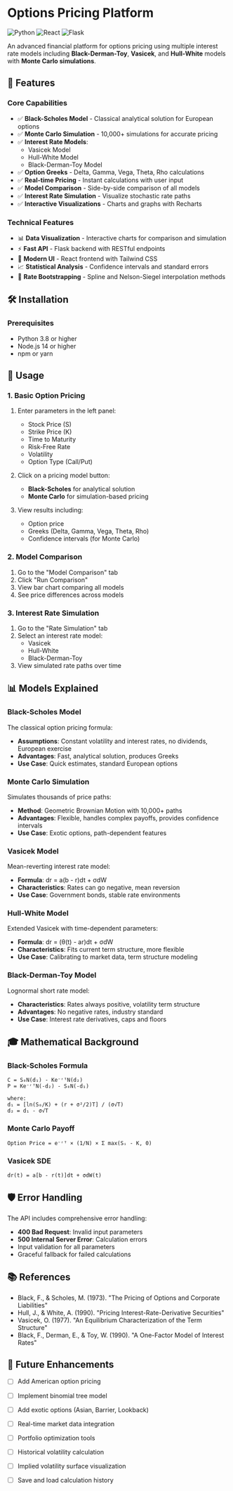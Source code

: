 # Options Pricing Platform

![Python](https://img.shields.io/badge/Python-3.8+-blue.svg)
![React](https://img.shields.io/badge/React-18.2-blue.svg)
![Flask](https://img.shields.io/badge/Flask-3.0-green.svg)

An advanced financial platform for options pricing using multiple interest rate models including **Black-Derman-Toy**, **Vasicek**, and **Hull-White** models with **Monte Carlo simulations**.

## 🎯 Features

### Core Capabilities
- ✅ **Black-Scholes Model** - Classical analytical solution for European options
- ✅ **Monte Carlo Simulation** - 10,000+ simulations for accurate pricing
- ✅ **Interest Rate Models**:
  - Vasicek Model
  - Hull-White Model  
  - Black-Derman-Toy Model
- ✅ **Option Greeks** - Delta, Gamma, Vega, Theta, Rho calculations
- ✅ **Real-time Pricing** - Instant calculations with user input
- ✅ **Model Comparison** - Side-by-side comparison of all models
- ✅ **Interest Rate Simulation** - Visualize stochastic rate paths
- ✅ **Interactive Visualizations** - Charts and graphs with Recharts

### Technical Features
- 📊 **Data Visualization** - Interactive charts for comparison and simulation
- ⚡ **Fast API** - Flask backend with RESTful endpoints
- 🎨 **Modern UI** - React frontend with Tailwind CSS
- 📈 **Statistical Analysis** - Confidence intervals and standard errors
- 🔬 **Rate Bootstrapping** - Spline and Nelson-Siegel interpolation methods

## 🛠️ Installation

### Prerequisites
- Python 3.8 or higher
- Node.js 14 or higher
- npm or yarn


## 🚀 Usage

### 1. Basic Option Pricing

1. Enter parameters in the left panel:
   - Stock Price (S)
   - Strike Price (K)
   - Time to Maturity
   - Risk-Free Rate
   - Volatility
   - Option Type (Call/Put)

2. Click on a pricing model button:
   - **Black-Scholes** for analytical solution
   - **Monte Carlo** for simulation-based pricing

3. View results including:
   - Option price
   - Greeks (Delta, Gamma, Vega, Theta, Rho)
   - Confidence intervals (for Monte Carlo)

### 2. Model Comparison

1. Go to the "Model Comparison" tab
2. Click "Run Comparison"
3. View bar chart comparing all models
4. See price differences across models

### 3. Interest Rate Simulation

1. Go to the "Rate Simulation" tab
2. Select an interest rate model:
   - Vasicek
   - Hull-White
   - Black-Derman-Toy
3. View simulated rate paths over time

## 📊 Models Explained

### Black-Scholes Model
The classical option pricing formula:
- **Assumptions**: Constant volatility and interest rates, no dividends, European exercise
- **Advantages**: Fast, analytical solution, produces Greeks
- **Use Case**: Quick estimates, standard European options

### Monte Carlo Simulation
Simulates thousands of price paths:
- **Method**: Geometric Brownian Motion with 10,000+ paths
- **Advantages**: Flexible, handles complex payoffs, provides confidence intervals
- **Use Case**: Exotic options, path-dependent features

### Vasicek Model
Mean-reverting interest rate model:
- **Formula**: dr = a(b - r)dt + σdW
- **Characteristics**: Rates can go negative, mean reversion
- **Use Case**: Government bonds, stable rate environments

### Hull-White Model
Extended Vasicek with time-dependent parameters:
- **Formula**: dr = (θ(t) - ar)dt + σdW  
- **Characteristics**: Fits current term structure, more flexible
- **Use Case**: Calibrating to market data, term structure modeling

### Black-Derman-Toy Model
Lognormal short rate model:
- **Characteristics**: Rates always positive, volatility term structure
- **Advantages**: No negative rates, industry standard
- **Use Case**: Interest rate derivatives, caps and floors


## 🎓 Mathematical Background

### Black-Scholes Formula
```
C = S₀N(d₁) - Ke⁻ʳᵀN(d₂)
P = Ke⁻ʳᵀN(-d₂) - S₀N(-d₁)

where:
d₁ = [ln(S₀/K) + (r + σ²/2)T] / (σ√T)
d₂ = d₁ - σ√T
```

### Monte Carlo Payoff
```
Option Price = e⁻ʳᵀ × (1/N) × Σ max(Sᵢ - K, 0)
```

### Vasicek SDE
```
dr(t) = a[b - r(t)]dt + σdW(t)
```

## 🛡️ Error Handling

The API includes comprehensive error handling:
- **400 Bad Request**: Invalid input parameters
- **500 Internal Server Error**: Calculation errors
- Input validation for all parameters
- Graceful fallback for failed calculations

## 📚 References

- Black, F., & Scholes, M. (1973). "The Pricing of Options and Corporate Liabilities"
- Hull, J., & White, A. (1990). "Pricing Interest-Rate-Derivative Securities"
- Vasicek, O. (1977). "An Equilibrium Characterization of the Term Structure"
- Black, F., Derman, E., & Toy, W. (1990). "A One-Factor Model of Interest Rates"

## 🚧 Future Enhancements

- [ ] Add American option pricing
- [ ] Implement binomial tree model
- [ ] Add exotic options (Asian, Barrier, Lookback)
- [ ] Real-time market data integration
- [ ] Portfolio optimization tools
- [ ] Historical volatility calculation
- [ ] Implied volatility surface visualization
- [ ] Save and load calculation history




